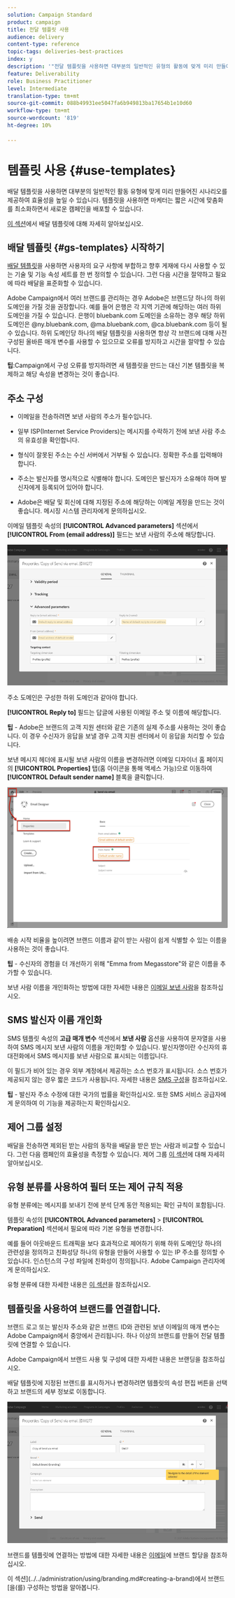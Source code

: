 ```yaml
---
solution: Campaign Standard
product: campaign
title: 전달 템플릿 사용
audience: delivery
content-type: reference
topic-tags: deliveries-best-practices
index: y
description: '"전달 템플릿을 사용하면 대부분의 일반적인 유형의 활동에 맞게 미리 만들어진 시나리오를 제공하여 효율성을 높일 수 있습니다."'
feature: Deliverability
role: Business Practitioner
level: Intermediate
translation-type: tm+mt
source-git-commit: 088b49931ee5047fa6b949813ba17654b1e10d60
workflow-type: tm+mt
source-wordcount: '819'
ht-degree: 10%

---
```



# 템플릿 사용 {#use-templates}

배달 템플릿을 사용하면 대부분의 일반적인 활동 유형에 맞게 미리 만들어진 시나리오를 제공하여 효율성을 높일 수 있습니다. 템플릿을 사용하면 마케터는 짧은 시간에 맞춤화를 최소화하면서 새로운 캠페인을 배포할 수 있습니다.

[이 섹션](../../start/using/marketing-activity-templates.md)에서 배달 템플릿에 대해 자세히 알아보십시오.

## 배달 템플릿 {#gs-templates} 시작하기

[배달 템플릿](../../start/using/marketing-activity-templates.md#creating-a-new-template)을 사용하면 사용자의 요구 사항에 부합하고 향후 게재에 다시 사용할 수 있는 기술 및 기능 속성 세트를 한 번 정의할 수 있습니다. 그런 다음 시간을 절약하고 필요에 따라 배달을 표준화할 수 있습니다.

Adobe Campaign에서 여러 브랜드를 관리하는 경우 Adobe은 브랜드당 하나의 하위 도메인을 가질 것을 권장합니다. 예를 들어 은행은 각 지역 기관에 해당하는 여러 하위 도메인을 가질 수 있습니다. 은행이 bluebank.com 도메인을 소유하는 경우 해당 하위 도메인은 @ny.bluebank.com, @ma.bluebank.com, @ca.bluebank.com 등이 될 수 있습니다. 하위 도메인당 하나의 배달 템플릿을 사용하면 항상 각 브랜드에 대해 사전 구성된 올바른 매개 변수를 사용할 수 있으므로 오류를 방지하고 시간을 절약할 수 있습니다.

**팁**:Campaign에서 구성 오류를 방지하려면 새 템플릿을 만드는 대신 기본 템플릿을 복제하고 해당 속성을 변경하는 것이 좋습니다.

## 주소 구성

* 이메일을 전송하려면 보낸 사람의 주소가 필수입니다.

* 일부 ISP(Internet Service Providers)는 메시지를 수락하기 전에 보낸 사람 주소의 유효성을 확인합니다.

* 형식이 잘못된 주소는 수신 서버에서 거부될 수 있습니다. 정확한 주소를 입력해야 합니다.

* 주소는 발신자를 명시적으로 식별해야 합니다. 도메인은 발신자가 소유해야 하며 발신자에게 등록되어 있어야 합니다.

* Adobe은 배달 및 회신에 대해 지정된 주소에 해당하는 이메일 계정을 만드는 것이 좋습니다. 메시징 시스템 관리자에게 문의하십시오.

이메일 템플릿 속성의 **[!UICONTROL Advanced parameters]** 섹션에서 **[!UICONTROL From (email address)]** 필드는 보낸 사람의 주소에 해당합니다.

![](assets/template-parameters.png)

주소 도메인은 구성한 하위 도메인과 같아야 합니다.

**[!UICONTROL Reply to]** 필드는 답글에 사용된 이메일 주소 및 이름에 해당합니다.

**팁**  - Adobe은 브랜드의 고객 지원 센터와 같은 기존의 실제 주소를 사용하는 것이 좋습니다. 이 경우 수신자가 응답을 보낼 경우 고객 지원 센터에서 이 응답을 처리할 수 있습니다.

보낸 메시지 헤더에 표시될 보낸 사람의 이름을 변경하려면 이메일 디자이너 홈 페이지의 **[!UICONTROL Properties]** 탭(홈 아이콘을 통해 액세스 가능)으로 이동하여 **[!UICONTROL Default sender name]** 블록을 클릭합니다.

![](assets/template-content.png)

배송 시작 비율을 높이려면 브랜드 이름과 같이 받는 사람이 쉽게 식별할 수 있는 이름을 사용하는 것이 좋습니다.

**팁**  - 수신자의 경험을 더 개선하기 위해 &quot;Emma from Megasstore&quot;와 같은 이름을 추가할 수 있습니다.

보낸 사람 이름을 개인화하는 방법에 대한 자세한 내용은 [이메일 보낸 사람](../../designing/using/subject-line.md#email-sender)을 참조하십시오.

## SMS 발신자 이름 개인화

SMS 템플릿 속성의 **고급 매개 변수** 섹션에서 **보낸 사람** 옵션을 사용하여 문자열을 사용하여 SMS 메시지 보낸 사람의 이름을 개인화할 수 있습니다. 발신자명이란 수신자의 휴대전화에서 SMS 메시지를 보낸 사람으로 표시되는 이름입니다.

이 필드가 비어 있는 경우 외부 계정에서 제공하는 소스 번호가 표시됩니다. 소스 번호가 제공되지 않는 경우 짧은 코드가 사용됩니다. 자세한 내용은 [SMS 구성](../../administration/using/configuring-sms-channel.md)을 참조하십시오.

**팁** - 발신자 주소 수정에 대한 국가의 법률을 확인하십시오. 또한 SMS 서비스 공급자에게 문의하여 이 기능을 제공하는지 확인하십시오.

## 제어 그룹 설정

배달을 전송하면 제외된 받는 사람의 동작을 배달을 받은 받는 사람과 비교할 수 있습니다. 그런 다음 캠페인의 효율성을 측정할 수 있습니다. 제어 그룹 [이 섹션](../../sending/using/control-group.md)에 대해 자세히 알아보십시오.

## 유형 분류를 사용하여 필터 또는 제어 규칙 적용

유형 분류에는 메시지를 보내기 전에 분석 단계 동안 적용되는 확인 규칙이 포함됩니다.

템플릿 속성의 **[!UICONTROL Advanced parameters]** > **[!UICONTROL Preparation]** 섹션에서 필요에 따라 기본 유형을 변경합니다.

예를 들어 아웃바운드 트래픽을 보다 효과적으로 제어하기 위해 하위 도메인당 하나의 관련성을 정의하고 친화성당 하나의 유형을 만들어 사용할 수 있는 IP 주소를 정의할 수 있습니다. 인스턴스의 구성 파일에 친화성이 정의됩니다. Adobe Campaign 관리자에게 문의하십시오.

유형 분류에 대한 자세한 내용은 [이 섹션](../../sending/using/managing-typologies.md)을 참조하십시오.

## 템플릿을 사용하여 브랜드를 연결합니다.

브랜드 로고 또는 발신자 주소와 같은 브랜드 ID와 관련된 보낸 이메일의 매개 변수는 Adobe Campaign에서 중앙에서 관리됩니다. 하나 이상의 브랜드를 만들어 전달 템플릿에 연결할 수 있습니다.

Adobe Campaign에서 브랜드 사용 및 구성에 대한 자세한 내용은 브랜딩을 참조하십시오.

배달 템플릿에 지정된 브랜드를 표시하거나 변경하려면 템플릿의 속성 편집 버튼을 선택하고 브랜드의 세부 정보로 이동합니다.

![](assets/template-brand.png)

브랜드를 템플릿에 연결하는 방법에 대한 자세한 내용은 [이메일](../../administration/using/branding.md#assigning-a-brand-to-an-email)에 브랜드 할당을 참조하십시오.

이 섹션](../../administration/using/branding.md#creating-a-brand)에서 브랜드 [을(를) 구성하는 방법을 알아봅니다.

